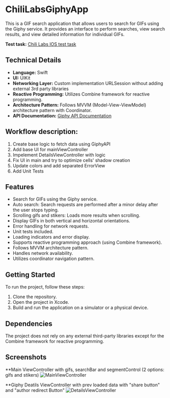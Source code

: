 # ChiliLabsGiphyApp
This is a GIF search application that allows users to search for GIFs using the Giphy service. It provides an interface to perform searches, view search results, and view detailed information for individual GIFs.

**Test task:** [Chili Labs IOS test task](https://github.com/ChiliLabs/test-tasks/blob/master/ios_developer.md)

## Technical Details

- **Language:** Swift
- **UI:** UIKit 
- **Networking Layer:** Custom implementation URLSession without adding external 3rd party libraries
- **Reactive Programming:** Utilizes Combine framework for reactive programming.
- **Architecture Pattern:** Follows MVVM (Model-View-ViewModel) architecture pattern with Coordinator.
- **API Documentation:** [Giphy API Documentation](https://developers.giphy.com/docs/api/)

##  Workflow description:


1. Create base logic to fetch data using GiphyAPI 
2. Add base UI for mainViewController
3. Impelement DetailsViewController with logic 
4. Fix UI in main and try to optimize cells' shadow creation
5. Update colors and add separated ErrorView
6. Add Unit Tests


## Features

- Search for GIFs using the Giphy service.
- Auto search: Search requests are performed after a minor delay after the user stops typing.
- Scrolling gifs and stikers: Loads more results when scrolling.
- Display GIFs in both vertical and horizontal orientations.
- Error handling for network requests.
- Unit tests included.
- Loading indicators and error display.
- Supports reactive programming approach (using Combine framework).
- Follows MVVM architecture pattern.
- Handles network availability.
- Utilizes coordinator navigation pattern.

## Getting Started

To run the project, follow these steps:

1. Clone the repository.
2. Open the project in Xcode.
3. Build and run the application on a simulator or a physical device.

## Dependencies

The project does not rely on any external third-party libraries except for the Combine framework for reactive programming.


## Screenshots 

**Main ViewController with gifs, searchBar and segmentControl (2 options: gifs and stikers)
![MainViewController](https://github.com/ToBiSiD/ChiliLabsGiphyApp/assets/45521876/ba5448fc-b2fd-4494-b826-d4a8cd7ce8ab)

**Giphy Deatils ViewController with prev loaded data with "share button" and "author redirect Button"
![DetailsViewController](https://github.com/ToBiSiD/ChiliLabsGiphyApp/assets/45521876/6b0ab241-8543-4f5f-837c-b10faa9feeda)



